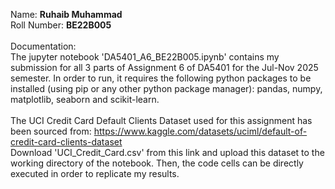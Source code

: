 Name: <b>Ruhaib Muhammad</b> <br>
Roll Number: <b>BE22B005</b> <br><br>
Documentation: <br> The jupyter notebook 'DA5401_A6_BE22B005.ipynb' contains my submission for all 3 parts of Assignment 6 of DA5401 for the Jul-Nov 2025 semester. In order to run, it requires the following python packages to be installed (using pip or any other python package manager): pandas, numpy, matplotlib, seaborn and scikit-learn. <br><br>
The UCI Credit Card Default Clients Dataset used for this assignment has been sourced from: https://www.kaggle.com/datasets/uciml/default-of-credit-card-clients-dataset <br>
Download 'UCI_Credit_Card.csv' from this link and upload this dataset to the working directory of the notebook. Then, the code cells can be directly executed in order to replicate my results.
